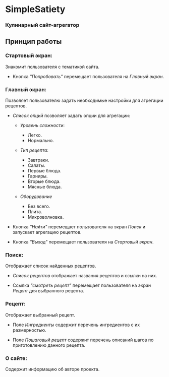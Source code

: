 # SimpleSatiety

### Кулинарный сайт-агрегатор

## Принцип работы

### **Стартовый экран:**

Знакомит пользователя с тематикой сайта.

- Кнопка *"Попробовать"* перемещает пользователя на *Главный экран*.

### **Главный экран:**

Позволяет пользователю задать необходимые настройки для агрегации рецептов.

- *Список опций* позволяет задать опции для агрегации:
  - *Уровень сложности*:
    - Легко.
    - Нормально.
  
  - *Тип рецепта*:
    - Завтраки.
    - Салаты.
    - Первые блюда.
    - Гарниры.
    - Вторые блюда.
    - Мясные блюда.
  
  - *Оборудование*
    - Без всего.
    - Плита.
    - Микроволновка.
    
- Кнопка *"Найти"* перемещает пользователя на экран *Поиск* и запускает агрегацию рецептов.

- Кнопка *"Выход"* перемещает пользователя на *Стартовый экран*.

### **Поиск:**

Отображает список найденных рецептов.

- *Список рецептов* отображает названия рецептов и ссылки на них.

- Ссылка *"смотреть рецепт"* перемещает пользователя на экран *Рецепт* для выбранного рецепта.

### **Рецепт:**

Отображает выбранный рецепт.

- Поле *Ингредиенты* содержит перечень ингредиентов с их размерностью.

- Поле *Пошаговый рецепт* содержит перечень описаний шагов по приготовлению данного рецепта.

### **О сайте:**

Содержит информацию об авторе проекта.
